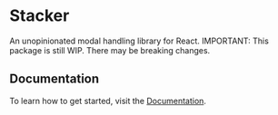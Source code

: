 # Stacker

An unopinionated modal handling library for React.
IMPORTANT: This package is still WIP. There may be breaking changes.

## Documentation

To learn how to get started, visit the [Documentation](https://stapel.noahhowadt.com/getting-started).
